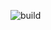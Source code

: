 ![build](https://github.com/javagurulv/java_2_monday_february_2023_online/actions/workflows/build.yaml/badge.svg)
